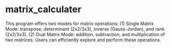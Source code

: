 # matrix_calculater
This program offers two modes for matrix operations: (1) Single Matrix Mode: transpose, determinant (2x2/3x3), inverse (Gauss-Jordan), and rank (2x2/3x3). (2) Dual Matrix Mode: addition, subtraction, and multiplication of two matrices. Users can efficiently explore and perform these operations.
